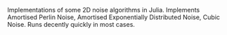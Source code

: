 Implementations of some 2D noise algorithms in Julia. Implements Amortised Perlin Noise, Amortised Exponentially Distributed Noise, Cubic Noise. Runs decently quickly in most cases.
